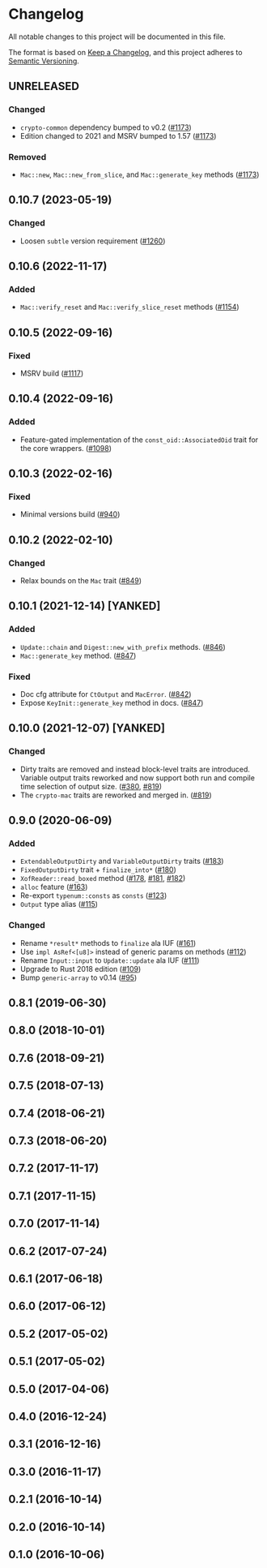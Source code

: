 # Changelog

All notable changes to this project will be documented in this file.

The format is based on [Keep a Changelog](https://keepachangelog.com/en/1.0.0/),
and this project adheres to [Semantic Versioning](https://semver.org/spec/v2.0.0.html).

## UNRELEASED
### Changed
- `crypto-common` dependency bumped to v0.2 ([#1173])
- Edition changed to 2021 and MSRV bumped to 1.57 ([#1173])

### Removed
- `Mac::new`, `Mac::new_from_slice`, and `Mac::generate_key` methods ([#1173])

[#1173]: https://github.com/RustCrypto/traits/pull/1173

## 0.10.7 (2023-05-19)
### Changed
- Loosen `subtle` version requirement ([#1260])

[#1260]: https://github.com/RustCrypto/traits/pull/1260

## 0.10.6 (2022-11-17)
### Added
- `Mac::verify_reset` and `Mac::verify_slice_reset` methods ([#1154])

[#1154]: https://github.com/RustCrypto/traits/pull/1154

## 0.10.5 (2022-09-16)
### Fixed 
- MSRV build ([#1117])

[#1117]: https://github.com/RustCrypto/traits/pull/1117

## 0.10.4 (2022-09-16)
### Added
- Feature-gated implementation of the `const_oid::AssociatedOid` trait
for the core wrappers. ([#1098])

[#1098]: https://github.com/RustCrypto/traits/pull/1098

## 0.10.3 (2022-02-16)
### Fixed
- Minimal versions build ([#940])

[#940]: https://github.com/RustCrypto/traits/pull/940

## 0.10.2 (2022-02-10)
### Changed
- Relax bounds on the `Mac` trait ([#849])

[#849]: https://github.com/RustCrypto/traits/pull/849

## 0.10.1 (2021-12-14) [YANKED]
### Added
- `Update::chain` and `Digest::new_with_prefix` methods. ([#846])
- `Mac::generate_key` method. ([#847])

### Fixed
- Doc cfg attribute for `CtOutput` and `MacError`. ([#842])
- Expose `KeyInit::generate_key` method in docs. ([#847])

[#842]: https://github.com/RustCrypto/traits/pull/842
[#846]: https://github.com/RustCrypto/traits/pull/846
[#847]: https://github.com/RustCrypto/traits/pull/847

## 0.10.0 (2021-12-07) [YANKED]
### Changed
- Dirty traits are removed and instead block-level traits are introduced.
Variable output traits reworked and now support both run and compile time selection of output size. ([#380], [#819])
- The `crypto-mac` traits are reworked and merged in. ([#819])

[#819]: https://github.com/RustCrypto/traits/pull/819
[#380]: https://github.com/RustCrypto/traits/pull/380

## 0.9.0 (2020-06-09)
### Added
- `ExtendableOutputDirty` and `VariableOutputDirty` traits ([#183])
- `FixedOutputDirty` trait + `finalize_into*` ([#180])
- `XofReader::read_boxed` method ([#178], [#181], [#182])
- `alloc` feature ([#163])
- Re-export `typenum::consts` as `consts` ([#123])
- `Output` type alias ([#115])

### Changed
- Rename `*result*` methods to `finalize` ala IUF ([#161])
- Use `impl AsRef<[u8]>` instead of generic params on methods ([#112])
- Rename `Input::input` to `Update::update` ala IUF ([#111])
- Upgrade to Rust 2018 edition ([#109])
- Bump `generic-array` to v0.14 ([#95])

[#183]: https://github.com/RustCrypto/traits/pull/183
[#181]: https://github.com/RustCrypto/traits/pull/181
[#182]: https://github.com/RustCrypto/traits/pull/182
[#180]: https://github.com/RustCrypto/traits/pull/180
[#178]: https://github.com/RustCrypto/traits/pull/178
[#163]: https://github.com/RustCrypto/traits/pull/163
[#161]: https://github.com/RustCrypto/traits/pull/161
[#123]: https://github.com/RustCrypto/traits/pull/123
[#115]: https://github.com/RustCrypto/traits/pull/115
[#111]: https://github.com/RustCrypto/traits/pull/111
[#112]: https://github.com/RustCrypto/traits/pull/112
[#109]: https://github.com/RustCrypto/traits/pull/109
[#95]: https://github.com/RustCrypto/traits/pull/95

## 0.8.1 (2019-06-30)

## 0.8.0 (2018-10-01)

## 0.7.6 (2018-09-21)

## 0.7.5 (2018-07-13)

## 0.7.4 (2018-06-21)

## 0.7.3 (2018-06-20)

## 0.7.2 (2017-11-17)

## 0.7.1 (2017-11-15)

## 0.7.0 (2017-11-14)

## 0.6.2 (2017-07-24)

## 0.6.1 (2017-06-18)

## 0.6.0 (2017-06-12)

## 0.5.2 (2017-05-02)

## 0.5.1 (2017-05-02)

## 0.5.0 (2017-04-06)

## 0.4.0 (2016-12-24)

## 0.3.1 (2016-12-16)

## 0.3.0 (2016-11-17)

## 0.2.1 (2016-10-14)

## 0.2.0 (2016-10-14)

## 0.1.0 (2016-10-06)
